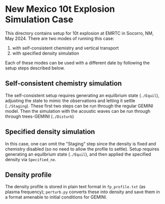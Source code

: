 # New Mexico 10t Explosion Simulation Case

This directory contains setup for 10t explosion at EMRTC in Socorro, NM, May 2024.  There are two modes of running this case:

1.  with self-consistent chemistry and vertical transport
2.  with specified density simulation

Each of these modes can be used with a different date by following the setup steps described below.  

## Self-consistent chemistry simulation

The self-consistent setup requires generating an equilbrium state (```./Equil```), adjusting the state to mimic the observations and letting it settle (```./Staging```).  These first two steps can be run through the regular GEMINI model.  Then the simulation with the acoustic waves can be run through through trees-GEMINI (```./Disturb```)

## Specified density simulation

In this case, one can omit the "Staging" step since the density is fixed and chemistry disabled (so no need to allow the profile to settle).  Setup requires generating an equilbrium state (```./Equil```), and then applied the specified density via ```Specified_ne```.  

## Density profile

The density profile is stored in plain text format in ```fp_profile.txt``` (as plasma frequency); ```perturb.py``` converts these into density and save them in a format amenable to initial conditions for GEMINI.  